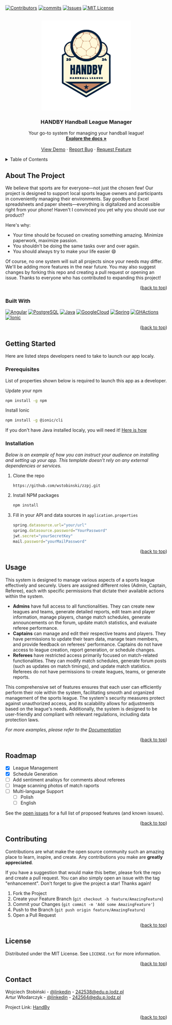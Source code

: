<!-- Improved compatibility of back to top link: See: https://github.com/othneildrew/Best-README-Template/pull/73 -->
<a name="readme-top"></a>
<!--
*** Thanks for checking out the Best-README-Template. If you have a suggestion
*** that would make this better, please fork the repo and create a pull request
*** or simply open an issue with the tag "enhancement".
*** Don't forget to give the project a star!
*** Thanks again! Now go create something AMAZING! :D
-->



<!-- PROJECT SHIELDS -->
<!--
*** I'm using markdown "reference style" links for readability.
*** Reference links are enclosed in brackets [ ] instead of parentheses ( ).
*** See the bottom of this document for the declaration of the reference variables
*** for contributors-url, commits-url, etc. This is an optional, concise syntax you may use.
*** https://www.markdownguide.org/basic-syntax/#reference-style-links
-->
[![Contributors][contributors-shield]][contributors-url]
[![commits][commits-shield]][commits-url]
[![Issues][issues-shield]][issues-url]
[![MIT License][license-shield]][license-url]



<!-- PROJECT LOGO -->
<br />
<div align="center">
  <a href="https://github.com/wstobinski/zzpj">
    <img src="readmeUtil/logo.png" alt="Logo" width="280" height="280">
  </a>

  <h3 align="center">HANDBY Handball League Manager</h3>

  <p align="center">
    Your go-to system for managing your handball league!
    <br />
    <a href="https://github.com/othneildrew/Best-README-Template"><strong>Explore the docs »</strong></a>
    <br />
    <br />
    <a href="https://github.com/othneildrew/Best-README-Template">View Demo</a>
    ·
    <a href="https://github.com/wstobinski/zzpj/issues">Report Bug</a>
    ·
    <a href="https://github.com/wstobinski/zzpj/issues">Request Feature</a>
  </p>
</div>



<!-- TABLE OF CONTENTS -->
<details>
  <summary>Table of Contents</summary>
  <ol>
    <li>
      <a href="#about-the-project">About The Project</a>
      <ul>
        <li><a href="#built-with">Built With</a></li>
      </ul>
    </li>
    <li>
      <a href="#getting-started">Getting Started</a>
      <ul>
        <li><a href="#prerequisites">Prerequisites</a></li>
        <li><a href="#installation">Installation</a></li>
      </ul>
    </li>
    <li><a href="#usage">Usage</a></li>
    <li><a href="#roadmap">Roadmap</a></li>
    <li><a href="#contributing">Contributing</a></li>
    <li><a href="#license">License</a></li>
    <li><a href="#contact">Contact</a></li>
  </ol>
</details>



<!-- ABOUT THE PROJECT -->
## About The Project

We believe that sports are for everyone—not just the chosen few! Our project is designed to support local sports league owners and participants in conveniently managing their environments. Say goodbye to Excel spreadsheets and paper sheets—everything is digitalized and accessible right from your phone! Haven't I convinced you yet why you should use our product?

Here's why:

* Your time should be focused on creating something amazing. Minimize paperwork, maximize passion.
* You shouldn't be doing the same tasks over and over again.
* You should always try to make your life easier 😄
  
Of course, no one system will suit all projects since your needs may differ. We'll be adding more features in the near future. You may also suggest changes by forking this repo and creating a pull request or opening an issue. Thanks to everyone who has contributed to expanding this project!

<p align="right">(<a href="#readme-top">back to top</a>)</p>



### Built With

[![Angular][Angular.io]][Angular-url]
[![PostgreSQL][PostgreSQL]][PostgreSQL-url]
[![Java][Java]][Java-url]
[![GoogleCloud][GoogleCloud]][GoogleCloud-url]
[![Spring][Spring]][Spring-url]
[![GHActions][GHActions]][GHActions-url]
[![Ionic][Ionic]][Ionic-url]


<p align="right">(<a href="#readme-top">back to top</a>)</p>



<!-- GETTING STARTED -->
## Getting Started

Here are listed steps developers need to take to launch our app localy.

### Prerequisites

List of properties shown below is required to launch this app as a developer.

Update your npm
  ```sh
  npm install -g npm
  ```
Install Ionic
  ```sh
  npm install -g @ionic/cli
  ```
If you don't have Java installed localy, you will need it! [Here is how](https://www.java.com/en/download/help/windows_manual_download.html)

### Installation

_Below is an example of how you can instruct your audience on installing and setting up your app. This template doesn't rely on any external dependencies or services._

1. Clone the repo
   
   ```sh
   https://github.com/wstobinski/zzpj.git
   ```
2. Install NPM packages
   ```sh
   npm install
   ```
3. Fill in your API and data sources in `application.properties`
   ```js
   spring.datasource.url="your/url"
   spring.datasource.password="YourPassword"
   jwt.secret="yourSecretKey"
   mail.password="yourMailPassword"
   ```

<p align="right">(<a href="#readme-top">back to top</a>)</p>



<!-- USAGE EXAMPLES -->
## Usage

This system is designed to manage various aspects of a sports league effectively and securely. Users are assigned different roles (Admin, Captain, Referee), each with specific permissions that dictate their available actions within the system.

- **Admins** have full access to all functionalities. They can create new leagues and teams, generate detailed reports, edit team and player information, manage players, change match schedules, generate announcements on the forum, update match statistics, and evaluate referee performance.
- **Captains** can manage and edit their respective teams and players. They have permissions to update their team data, manage team members, and provide feedback on referees' performance. Captains do not have access to league creation, report generation, or schedule changes.
- **Referees** have restricted access primarily focused on match-related functionalities. They can modify match schedules, generate forum posts (such as updates on match timings), and update match statistics. Referees do not have permissions to create leagues, teams, or generate reports.

This comprehensive set of features ensures that each user can efficiently perform their role within the system, facilitating smooth and organized management of the sports league. The system's security measures protect against unauthorized access, and its scalability allows for adjustments based on the league's needs. Additionally, the system is designed to be user-friendly and compliant with relevant regulations, including data protection laws.

_For more examples, please refer to the [Documentation](https://example.com)_

<p align="right">(<a href="#readme-top">back to top</a>)</p>



<!-- ROADMAP -->
## Roadmap

- [x] League Management
- [x] Schedule Generation
- [ ] Add sentiment analisys for comments about referees
- [ ] Image scanning photos of match raports 
- [ ] Multi-language Support
    - [ ] Polish
    - [ ] English

See the [open issues](https://github.com/wstobinski/zzpj/issues) for a full list of proposed features (and known issues).

<p align="right">(<a href="#readme-top">back to top</a>)</p>



<!-- CONTRIBUTING -->
## Contributing

Contributions are what make the open source community such an amazing place to learn, inspire, and create. Any contributions you make are **greatly appreciated**.

If you have a suggestion that would make this better, please fork the repo and create a pull request. You can also simply open an issue with the tag "enhancement".
Don't forget to give the project a star! Thanks again!

1. Fork the Project
2. Create your Feature Branch (`git checkout -b feature/AmazingFeature`)
3. Commit your Changes (`git commit -m 'Add some AmazingFeature'`)
4. Push to the Branch (`git push origin feature/AmazingFeature`)
5. Open a Pull Request

<p align="right">(<a href="#readme-top">back to top</a>)</p>



<!-- LICENSE -->
## License

Distributed under the MIT License. See `LICENSE.txt` for more information.

<p align="right">(<a href="#readme-top">back to top</a>)</p>



<!-- CONTACT -->
## Contact

Wojciech Stobiński - [@linkedin](https://www.linkedin.com/in/wojciech-stobi%C5%84ski-9ba6a091/) - 242538@edu.p.lodz.pl\
Artur Włodarczyk - [@linkedin](https://www.linkedin.com/in/artur-w%C5%82odarczyk/) - 242564@edu.p.lodz.pl

Project Link: [HandBy](https://github.com/wstobinski/zzpj)

<p align="right">(<a href="#readme-top">back to top</a>)</p>



<!-- MARKDOWN LINKS & IMAGES -->
<!-- https://www.markdownguide.org/basic-syntax/#reference-style-links -->
[contributors-shield]: https://img.shields.io/badge/Contributors-6-blue?style=for-the-badge
[contributors-url]: https://github.com/wstobinski/zzpj/graphs/contributors

[commits-shield]: https://img.shields.io/github/commit-activity/t/wstobinski/zzpj?style=for-the-badge&color=%231FB141
[commits-url]: https://github.com/wstobinski/zzpj/commits/main/

[stars-shield]: https://img.shields.io/github/stars/othneildrew/Best-README-Template.svg?style=for-the-badge
[stars-url]: https://github.com/othneildrew/Best-README-Template/stargazers

[issues-shield]: https://img.shields.io/github/issues/wstobinski/zzpj?style=for-the-badge&logo=GitBook&label=Issues
[issues-url]: https://github.com/wstobinski/zzpj/issues

[license-shield]: https://img.shields.io/github/license/wstobinski/zzpj?style=for-the-badge&color=%23C71D23
[license-url]: https://github.com/wstobinski/zzpj/blob/main/LICENSE

[product-screenshot]: images/screenshot.png

[Spring]: https://img.shields.io/badge/spring-%236DB33F.svg?style=for-the-badge&logo=spring&logoColor=white
[Spring-url]: https://spring.io/projects/spring-boot/
[PostgreSQL]: https://img.shields.io/badge/postgres-%23316192.svg?style=for-the-badge&logo=postgresql&logoColor=white
[PostgreSQL-url]: https://www.postgresql.org.pl/
[GoogleCloud]: https://img.shields.io/badge/GoogleCloud-%234285F4.svg?style=for-the-badge&logo=google-cloud&logoColor=white
[GoogleCloud-url]: https://cloud.google.com/
[Angular.io]: https://img.shields.io/badge/Angular-DD0031?style=for-the-badge&logo=angular&logoColor=white
[Angular-url]: https://angular.io/
[GHActions]: https://img.shields.io/badge/github%20actions-%232671E5.svg?style=for-the-badge&logo=githubactions&logoColor=white
[GHActions-url]: https://docs.github.com/en/actions
[Java]: https://img.shields.io/badge/java-%23ED8B00.svg?style=for-the-badge&logo=openjdk&logoColor=white
[Java-url]: https://www.java.com/pl/
[Ionic]: https://img.shields.io/badge/Ionic-%233880FF.svg?style=for-the-badge&logo=Ionic&logoColor=white
[Ionic-url]: https://ionicframework.com/docs

